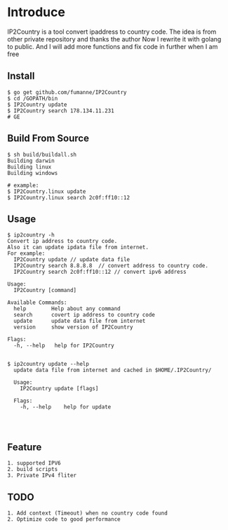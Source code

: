 # Introduce

IP2Country is a tool convert ipaddress to country code. 
The idea is from other private repository and thanks the author
Now I rewrite it with golang to public. 
And I will add more functions and fix code in further when I am free


## Install

```
$ go get github.com/fumanne/IP2Country
$ cd /GOPATH/bin
$ IP2Country update
$ IP2Country search 178.134.11.231
# GE 

```


 
## Build From Source

```
$ sh build/buildall.sh
Building darwin
Building linux
Building windows

# example:
$ IP2Country.linux update 
$ IP2Country.linux search 2c0f:ff10::12
```



## Usage

```
$ ip2country -h
Convert ip address to country code.
Also it can update ipdata file from internet.
For example:
  IP2Country update // update data file
  IP2Country search 8.8.8.8  // convert address to country code.
  IP2Country search 2c0f:ff10::12 // convert ipv6 address 

Usage:
  IP2Country [command]

Available Commands:
  help        Help about any command
  search      covert ip address to country code
  update      update data file from internet
  version     show version of IP2Country

Flags:
  -h, --help   help for IP2Country
  
  
$ ip2country update --help
  update data file from internet and cached in $HOME/.IP2Country/
  
  Usage:
    IP2Country update [flags]
  
  Flags:
    -h, --help    help for update  
  
  
 
```   
## Feature
    1. supported IPV6     
    2. build scripts    
    3. Private IPv4 fliter
    

## TODO
    1. Add context (Timeout) when no country code found
    2. Optimize code to good performance 

    


    

 